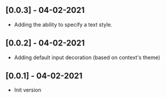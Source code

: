 ## [0.0.3] - 04-02-2021

* Adding the ability to specify a text style.

## [0.0.2] - 04-02-2021

* Adding default input decoration (based on context's theme)

## [0.0.1] - 04-02-2021

* Init version